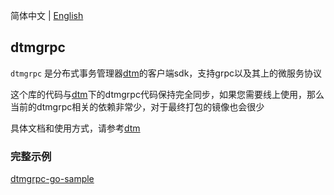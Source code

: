 
简体中文 | [English](./README.md)

## dtmgrpc
`dtmgrpc` 是分布式事务管理器[dtm](https://github.com/dtm-labs/dtm)的客户端sdk，支持grpc以及其上的微服务协议

这个库的代码与[dtm](https://github.com/dtm-labs/dtm)下的dtmgrpc代码保持完全同步，如果您需要线上使用，那么当前的dtmgrpc相关的依赖非常少，对于最终打包的镜像也会很少

具体文档和使用方式，请参考[dtm](https://github.com/dtm-labs/dtm)

### 完整示例

[dtmgrpc-go-sample](https://github.com/dtm-labs/dtmgrpc-go-sample)

